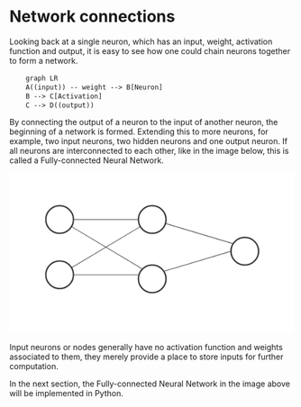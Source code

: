 # Network connections

Looking back at a single neuron, which has an input, weight, activation function and output, it is easy to see how one could chain neurons together to form a network.

```mermaid
    graph LR
    A((input)) -- weight --> B[Neuron]
    B --> C[Activation]
    C --> D((output))
```

By connecting the output of a neuron to the input of another neuron, the beginning of a network is formed. Extending this to more neurons, for example, two input neurons, two hidden neurons and one output neuron. If all neurons are interconnected to each other, like in the image below, this is called a Fully-connected Neural Network.

![FCNN](../assets/images/nn_2-2-1.png)

Input neurons or nodes generally have no activation function and weights associated to them, they merely provide a place to store inputs for further computation.

In the next section, the Fully-connected Neural Network in the image above will be implemented in Python.